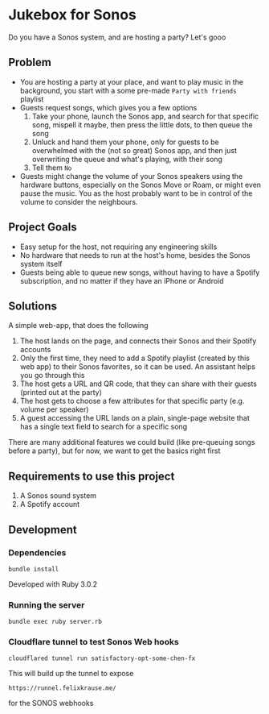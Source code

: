 # Jukebox for Sonos

Do you have a Sonos system, and are hosting a party? Let's gooo

## Problem

- You are hosting a party at your place, and want to play music in the background, you start with a some pre-made `Party with friends` playlist
- Guests request songs, which gives you a few options
  1. Take your phone, launch the Sonos app, and search for that specific song, mispell it maybe, then press the little dots, to then queue the song
  2. Unluck and hand them your phone, only for guests to be overwhelmed with the (not so great) Sonos app, and then just overwriting the queue and what's playing, with their song
  3. Tell them `No`
- Guests might change the volume of your Sonos speakers using the hardware buttons, especially on the Sonos Move or Roam, or might even pause the music. You as the host probably want to be in control of the volume to consider the neighbours.

## Project Goals

- Easy setup for the host, not requiring any engineering skills
- No hardware that needs to run at the host's home, besides the Sonos system itself
- Guests being able to queue new songs, without having to have a Spotify subscription, and no matter if they have an iPhone or Android

## Solutions

A simple web-app, that does the following

1. The host lands on the page, and connects their Sonos and their Spotify accounts
2. Only the first time, they need to add a Spotify playlist (created by this web app) to their Sonos favorites, so it can be used. An assistant helps you go through this
3. The host gets a URL and QR code, that they can share with their guests (printed out at the party)
4. The host gets to choose a few attributes for that specific party (e.g. volume per speaker)
5. A guest accessing the URL lands on a plain, single-page website that has a single text field to search for a specific song

There are many additional features we could build (like pre-queuing songs before a party), but for now, we want to get the basics right first

## Requirements to use this project

1. A Sonos sound system
1. A Spotify account

## Development

### Dependencies

```
bundle install
```

Developed with Ruby 3.0.2

### Running the server

```
bundle exec ruby server.rb
```
### Cloudflare tunnel to test Sonos Web hooks

```
cloudflared tunnel run satisfactory-opt-some-chen-fx
```

This will build up the tunnel to expose

```
https://runnel.felixkrause.me/
```

for the SONOS webhooks
